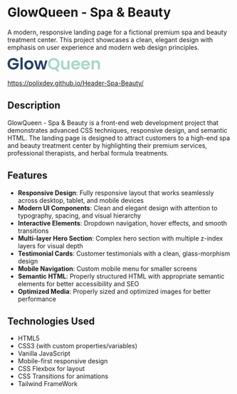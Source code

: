 # GlowQueen - Spa & Beauty

A modern, responsive landing page for a fictional premium spa and beauty treatment center. This project showcases a clean, elegant design with emphasis on user experience and modern web design principles.

![GlowQueen Spa & Beauty](img/GlowQueen-logo.png)

https://polixdev.github.io/Header-Spa-Beauty/

## Description

GlowQueen - Spa & Beauty is a front-end web development project that demonstrates advanced CSS techniques, responsive design, and semantic HTML. The landing page is designed to attract customers to a high-end spa and beauty treatment center by highlighting their premium services, professional therapists, and herbal formula treatments.

## Features

- **Responsive Design**: Fully responsive layout that works seamlessly across desktop, tablet, and mobile devices
- **Modern UI Components**: Clean and elegant design with attention to typography, spacing, and visual hierarchy
- **Interactive Elements**: Dropdown navigation, hover effects, and smooth transitions
- **Multi-layer Hero Section**: Complex hero section with multiple z-index layers for visual depth
- **Testimonial Cards**: Customer testimonials with a clean, glass-morphism design
- **Mobile Navigation**: Custom mobile menu for smaller screens
- **Semantic HTML**: Properly structured HTML with appropriate semantic elements for better accessibility and SEO
- **Optimized Media**: Properly sized and optimized images for better performance

## Technologies Used

- HTML5
- CSS3 (with custom properties/variables)
- Vanilla JavaScript
- Mobile-first responsive design
- CSS Flexbox for layout
- CSS Transitions for animations
- Tailwind FrameWork

